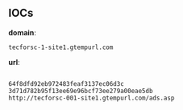
## IOCs

__domain__:

```text
tecforsc-1-site1.gtempurl.com
```
__url__:

```text

64f8dfd92eb972483feaf3137ec06d3c
3d71d782b95f13ee69e96bcf73ee279a00eae5db
http://tecforsc-001-site1.gtempurl.com/ads.asp
```